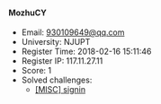#### MozhuCY  

* Email: 930109649@qq.com  
* University: NJUPT  
* Register Time: 2018-02-16 15:11:46  
* Register IP: 117.11.27.11  
* Score: 1  
* Solved challenges: 
  * [[MISC] signin](https://github.com/SniperOJ/Challenges/blob/master/web/signin.json)  

